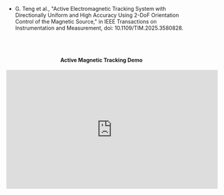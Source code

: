 - G. Teng et al., "Active Electromagnetic Tracking System with Directionally Uniform and High Accuracy Using 2-DoF Orientation Control of the Magnetic Source," in IEEE Transactions on Instrumentation and Measurement, doi: 10.1109/TIM.2025.3580828. 
  
<br>
</br>

<div style="text-align: center;">
    <h4>Active Magnetic Tracking Demo</h4>
</div>


<iframe width="560" height="315" src="https://www.flexclip.com/cn/share/13225045f016af4d082a387d2727f012288a7547.html" frameborder="0" allowfullscreen></iframe>
